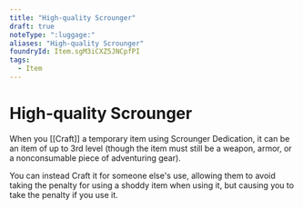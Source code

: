 ```yaml
---
title: "High-quality Scrounger"
draft: true
noteType: ":luggage:"
aliases: "High-quality Scrounger"
foundryId: Item.sgM3iCXZ5JNCpfPI
tags:
  - Item
---
```


# High-quality Scrounger

When you [[Craft]] a temporary item using Scrounger Dedication, it can be an item of up to 3rd level (though the item must still be a weapon, armor, or a nonconsumable piece of adventuring gear).

You can instead Craft it for someone else's use, allowing them to avoid taking the penalty for using a shoddy item when using it, but causing you to take the penalty if you use it.
